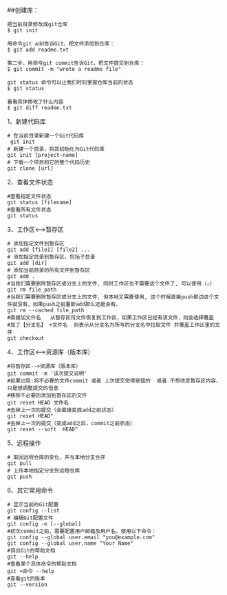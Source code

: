 ##创建库：

    把当前目录修改成git仓库 
    $ git init
    
    用命令git add告诉Git，把文件添加到仓库：
    $ git add readme.txt
    
    第二步，用命令git commit告诉Git，把文件提交到仓库：
    $ git commit -m "wrote a readme file"
    
    git status 命令可以让我们时刻掌握仓库当前的状态
    $ git status
    
    看看具体修改了什么内容
    $ git diff readme.txt 




 1、新建代码库

    # 在当前目录新建一个Git代码库
     git init
    # 新建一个目录，将其初始化为Git代码库
    git init [project-name]
    # 下载一个项目和它的整个代码历史
    git clone [url]


 2、查看文件状态

    #查看指定文件状态
    git status [filename]
    #查看所有文件状态
    git status

3、工作区<-->暂存区

    # 添加指定文件到暂存区
    git add [file1] [file2] ...
    # 添加指定目录到暂存区，包括子目录
    git add [dir]
    # 添加当前目录的所有文件到暂存区
    git add .
    #当我们需要删除暂存区或分支上的文件, 同时工作区也不需要这个文件了, 可以使用（⚠️）
    git rm file_path
    #当我们需要删除暂存区或分支上的文件, 但本地又需要使用, 这个时候直接push那边这个文件就没有，如果push之前重新add那么还是会有。
    git rm --cached file_path
    #直接加文件名   从暂存区将文件恢复到工作区，如果工作区已经有该文件，则会选择覆盖
    #加了【分支名】 +文件名  则表示从分支名为所写的分支名中拉取文件 并覆盖工作区里的文件
    git checkout


 4、工作区<-->资源库（版本库）


    #将暂存区-->资源库（版本库）
    git commit -m '该次提交说明'
    #如果出现:将不必要的文件commit 或者 上次提交觉得是错的  或者 不想改变暂存区内容，只是想调整提交的信息
    #移除不必要的添加到暂存区的文件
    git reset HEAD 文件名
    #去掉上一次的提交（会直接变成add之前状态）   
    git reset HEAD^ 
    #去掉上一次的提交（变成add之后，commit之前状态） 
    git reset --soft  HEAD^ 


5、远程操作

    # 取回远程仓库的变化，并与本地分支合并
    git pull
    # 上传本地指定分支到远程仓库
    git push

6、其它常用命令

    # 显示当前的Git配置
    git config --list
    # 编辑Git配置文件
    git config -e [--global]
    #初次commit之前，需要配置用户邮箱及用户名，使用以下命令：
    git config --global user.email "you@example.com"
    git config --global user.name "Your Name"
    #调出Git的帮助文档
    git --help
    #查看某个具体命令的帮助文档
    git +命令 --help
    #查看git的版本
    git --version

